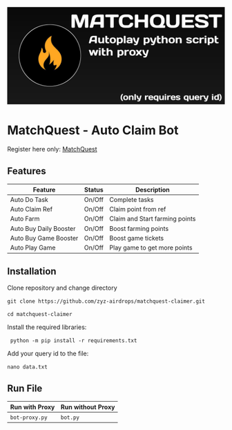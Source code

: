 <div align="center">
  <img src="20241017_225453.jpg">
</div>

# MatchQuest - Auto Claim Bot

Register here only: [MatchQuest](https://t.me/MatchQuestBot/start?startapp=5edd9daaeab49318a490d83d08dd3c9a)


## Features

| Feature                | Status | Description                    |
| ---------------------- | ------ | ------------------------------ |
| Auto Do Task           | On/Off | Complete tasks                 |
| Auto Claim Ref         | On/Off | Claim point from ref           |
| Auto Farm              | On/Off | Claim and Start farming points |
| Auto Buy Daily Booster | On/Off | Boost farming points           |
| Auto Buy Game Booster  | On/Off | Boost game tickets             |
| Auto Play Game         | On/Off | Play game to get more points   |

## Installation

Clone repository and change directory 

```
git clone https://github.com/zyz-airdrops/matchquest-claimer.git
```
```
cd matchquest-claimer
```
Install the required libraries:

```
 python -m pip install -r requirements.txt
```
Add your query id to the file:
```
nano data.txt
```
##  Run File

| Run with Proxy                   | Run without Proxy   |
| -------------------------------- | ------------------- |
| `bot-proxy.py` | `bot.py` |
